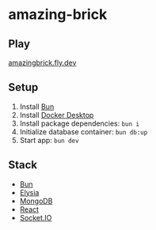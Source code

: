 # amazing-brick

## Play

[amazingbrick.fly.dev](https://amazingbrick.fly.dev)

## Setup

1. Install [Bun](https://bun.sh)
2. Install [Docker Desktop](https://www.docker.com/products/docker-desktop)
3. Install package dependencies: `bun i`
4. Initialize database container: `bun db:up`
5. Start app: `bun dev`

## Stack

- [Bun](https://bun.sh)
- [Elysia](https://elysiajs.com)
- [MongoDB](https://www.mongodb.com)
- [React](https://react.dev)
- [Socket.IO](https://socket.io)
